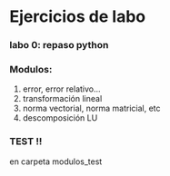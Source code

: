 # Ejercicios de labo 
### labo 0: repaso python 

### Modulos: 
1. error, error relativo...
2. transformación lineal
3. norma vectorial, norma matricial, etc
4. descomposición LU 

### TEST !! 
en carpeta modulos_test
